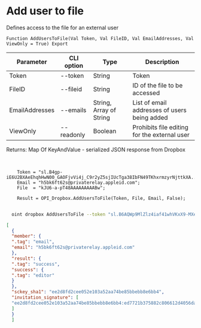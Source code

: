 ﻿---
sidebar_position: 3
---

# Add user to file
 Defines access to the file for an external user



`Function AddUsersToFile(Val Token, Val FileID, Val EmailAddresses, Val ViewOnly = True) Export`

  | Parameter | CLI option | Type | Description |
  |-|-|-|-|
  | Token | --token | String | Token |
  | FileID | --fileid | String | ID of the file to be accessed |
  | EmailAddresses | --emails | String, Array of String | List of email addresses of users being added |
  | ViewOnly | --readonly | Boolean | Prohibits file editing for the external user |

  
  Returns:  Map Of KeyAndValue - serialized JSON response from Dropbox

<br/>




```bsl title="Code example"
    Token = "sl.B4gp-iE6U2BXAeEhqhHwN00_GAOFjvVi4j_C9r2yZ5sjIUcTga38IbFN49TKhxrmzyrNjttkXA...";
    Email = "h5bk6ft62s@privaterelay.appleid.com";
    File  = "kJU6-a-pT48AAAAAAAAABw";

    Result = OPI_Dropbox.AddUsersToFile(Token, File, Email, False);
```



```sh title="CLI command example"
    
  oint dropbox AddUsersToFile --token "sl.B6AQWp9MlZlz4iaf41whVKxX9-MXeCiQhPRe4YIRxFmZ3zHsdjmOAatzgaWVhqmlIOvDD6WIUQ..." --fileid %fileid% --emails %emails% --readonly %readonly%

```

```json title="Result"
[
  {
  "member": {
  ".tag": "email",
  "email": "h5bk6ft62s@privaterelay.appleid.com"
  },
  "result": {
  ".tag": "success",
  "success": {
  ".tag": "editor"
  }
  },
  "sckey_sha1": "ee2d8fd2cee052e103a52aa74be85bbebb8e6bb4",
  "invitation_signature": [
  "ee2d8fd2cee052e103a52aa74be85bbebb8e6bb4:ed7721b375882c806612d4056dad9f317cc98a22"
  ]
  }
  ]
```
